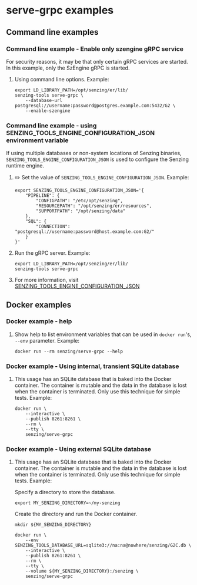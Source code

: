 # serve-grpc examples

## Command line examples

### Command line example - Enable only szengine gRPC service

For security reasons, it may be that only certain gRPC services are started.
In this example, only the SzEngine gRPC is started.

1. Using command line options.
   Example:

    ```console
    export LD_LIBRARY_PATH=/opt/senzing/er/lib/
    senzing-tools serve-grpc \
        --database-url postgresql://username:password@postgres.example.com:5432/G2 \
        --enable-szengine
    ```

### Command line example - using SENZING_TOOLS_ENGINE_CONFIGURATION_JSON environment variable

If using multiple databases or non-system locations of Senzing binaries,
`SENZING_TOOLS_ENGINE_CONFIGURATION_JSON` is used to configure the Senzing runtime engine.

1. :pencil2: Set the value of `SENZING_TOOLS_ENGINE_CONFIGURATION_JSON`.
   Example:

    ```console
    export SENZING_TOOLS_ENGINE_CONFIGURATION_JSON='{
        "PIPELINE": {
            "CONFIGPATH": "/etc/opt/senzing",
            "RESOURCEPATH": "/opt/senzing/er/resources",
            "SUPPORTPATH": "/opt/senzing/data"
        },
        "SQL": {
            "CONNECTION": "postgresql://username:password@host.example.com:G2/"
        }
    }'
    ```

1. Run the gRPC server.
   Example:

    ```console
    export LD_LIBRARY_PATH=/opt/senzing/er/lib/
    senzing-tools serve-grpc
    ```

1. For more information, visit
   [SENZING_TOOLS_ENGINE_CONFIGURATION_JSON](https://github.com/senzing-garage/knowledge-base/blob/main/lists/environment-variables.md#senzing_tools_engine_configuration_json)

## Docker examples

### Docker example - help

1. Show help to list environment variables that can be used in `docker run`'s, `--env` parameter.
   Example:

    ```console
    docker run --rm senzing/serve-grpc --help
    ```

### Docker example - Using internal, transient SQLite database

1. This usage has an SQLite database that is baked into the Docker container.
   The container is mutable and the data in the database is lost when the container is terminated.
   Only use this technique for simple tests.
   Example:

    ```console
    docker run \
        --interactive \
        --publish 8261:8261 \
        --rm \
        --tty \
        senzing/serve-grpc
    ```

### Docker example - Using external SQLite database

1. This usage has an SQLite database that is baked into the Docker container.
   The container is mutable and the data in the database is lost when the container is terminated.
   Only use this technique for simple tests.
   Example:

   Specify a directory to store the database.

    ```console
    export MY_SENZING_DIRECTORY=~/my-senzing
    ```

   Create the directory and run the Docker container.

    ```console
    mkdir ${MY_SENZING_DIRECTORY}

    docker run \
        --env SENZING_TOOLS_DATABASE_URL=sqlite3://na:na@nowhere/senzing/G2C.db \
        --interactive \
        --publish 8261:8261 \
        --rm \
        --tty \
        --volume ${MY_SENZING_DIRECTORY}:/senzing \
        senzing/serve-grpc
    ```
